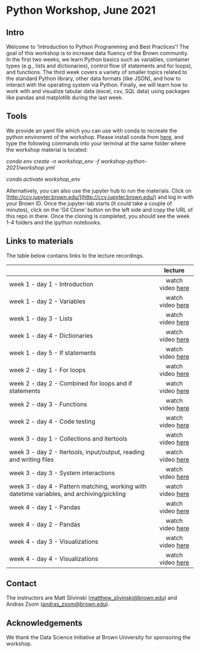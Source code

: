 # Python Workshop, June 2021
## Intro
Welcome to 'Introduction to Python Programming and Best Practices'! The goal of this workshop is to increase data fluency of the Brown community. In the first two weeks, we learn Python basics such as variables, container types (e.g., lists and dictionaries), control flow (if statements and for loops), and functions. The third week covers a variety of smaller topics related to the standard Python library, other data formats (like JSON), and how to interact with the operating system via Python. Finally, we will learn how to work with and visualize tabular data (excel, csv, SQL data) using packages like pandas and matplotlib during the last week.

## Tools
We provide an yaml file which you can use with conda to recreate the python environemt of the workshop. Please install conda from [here](https://www.anaconda.com/products/individual), and type the following commands into your terminal at the same folder where the workshop material is located:

*conda env create -n workshop_env -f workshop-python-2021/workshop.yml*

*conda activate workshop_env*

Alternatively, you can also use the jupyter hub to run the materials. Click on [http://ccv.jupyter.brown.edu/](http://ccv.jupyter.brown.edu/) and log in with your Brown ID. Once the jupyter-lab starts (it could take a couple of minutes), click on the 'Git Clone' button on the left side and copy the URL of this repo in there. Once the cloning is completed, you should see the week 1-4 folders and the ipython notebooks.

## Links to materials

The table below contains links to the lecture recordings.

|       	| lecture 	| 
|-------	|:-------:	|
| week 1 - day 1 - Introduction 	| watch video [here](https://drive.google.com/file/d/1yi-Vtj0-gL7AAZGagC4j6e050r1VMavS/view?usp=sharing)  |
| week 1 - day 2 - Variables | watch video [here](https://drive.google.com/file/d/1yihexUEK9DlmkxCQhfKmu5cAz0pRzf29/view?usp=sharing) |
| week 1 - day 3 - Lists | watch video [here](https://drive.google.com/file/d/1yj6GdagCOsnj4RpwFDjO8ezwiwnHxTNz/view?usp=sharing) |
| week 1 - day 4 - Dictionaries | watch video [here](https://drive.google.com/file/d/1yorIoUL7qpzcz6-Ui_VLlWA7Kzj89j_L/view?usp=sharing) |
| week 1 - day 5 - If statements | watch video [here](https://drive.google.com/file/d/1ysm1a9YDHTHjM_NjP0yB8nEmKjFyvxVn/view?usp=sharing) |
| week 2 - day 1 - For loops | watch video [here](https://drive.google.com/file/d/1UEi0GhzkJyLagQmRoLVY0ZwejdRtCbdQ/view?usp=sharing) |
| week 2 - day 2 - Combined for loops and if statements | watch video [here](https://drive.google.com/file/d/17bLo5fmKHKXJJx55OIDYql2N49aZMEGK/view?usp=sharing) |
| week 2 - day 3 - Functions | watch video [here](https://drive.google.com/file/d/19rrY5oieylXrY780Hva88D-O9ZX4UPK1/view?usp=sharing) |
| week 2 - day 4 - Code testing | watch video [here](https://drive.google.com/file/d/1kwByOZi6JW-TwV8Ay6wjktgcXkUJ1_q8/view?usp=sharing) |
| week 3 - day 1 - Collections and itertools | watch video [here](https://drive.google.com/file/d/1njKhGgUlHxVRYc-EQbPMyMeMAcivirtk/view?usp=sharing) |
| week 3 - day 2 - Itertools, input/output, reading and writing files | watch video [here](https://drive.google.com/file/d/1mfpCxEAAGkMGW8FtWzuUuHg8q9KDPorK/view?usp=sharing) |
| week 3 - day 3 - System interactions | watch video [here](https://drive.google.com/file/d/1RAxbK46Kv3Am5SRGHHSYWtykghcmSNAe/view?usp=sharing) |
| week 3 - day 4 - Pattern matching, working with datetime variables, and archiving/pickling | watch video [here](https://drive.google.com/file/d/1pfGQkMO9q44Un-amb7slrhXx0H09DRSb/view?usp=sharing) |
| week 4 - day 1 - Pandas | watch video [here](https://drive.google.com/file/d/1z1kr31LaFNzulHiWEtm9wMQ9ORTAXu1y/view?usp=sharing) |
| week 4 - day 2 - Pandas | watch video [here](https://drive.google.com/file/d/1z461KJdvEV4TtZOWVNMNAxnPydx9nLIh/view?usp=sharing) |
| week 4 - day 3 - Visualizations | watch video [here](https://drive.google.com/file/d/1z7s8yMZu_pe5WH0ZLApH1vwBqKMGZuOp/view?usp=sharing) |
| week 4 - day 4 - Visualizations | watch video [here](https://drive.google.com/file/d/1z8RMWlPpWf88aingTAXE7Nc9uWUbLcnz/view?usp=sharing) |



## Contact
The instructors are Matt Slivinski (<matthew_slivinski@brown.edu>) and Andras Zsom (<andras_zsom@brown.edu>).

## Acknowledgements
We thank the Data Science Initiative at Brown University for sponsoring the workshop. 
